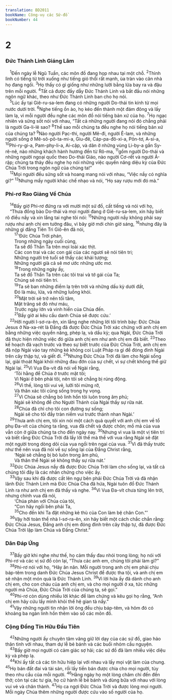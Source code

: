 ```yaml
---
translation: BD2011
bookName: Công-vụ các Sứ-đồ 
bookNumber: 44
---
```


<div class="title"><h1>2</h1><h3>Ðức Thánh Linh Giáng Lâm</h3></div>
<span class="verse cong_2_1"> <sup>1</sup>Ðến ngày lễ Ngũ Tuần, các môn đồ đang họp nhau tại một chỗ. </span>
<span class="verse cong_2_2"><sup>2</sup>Thình lình có tiếng từ trời xuống như tiếng gió thổi rất mạnh, ùa tràn vào căn nhà họ đang ngồi. </span>
<span class="verse cong_2_3"><sup>3</sup>Họ thấy có gì giống như những lưỡi bằng lửa bay ra và đậu trên mỗi người. </span>
<span class="verse cong_2_4"><sup>4</sup>Tất cả được đầy dẫy Ðức Thánh Linh và bắt đầu nói những ngôn ngữ khác, theo như Ðức Thánh Linh ban cho họ nói.<br/></span>
<span class="verse cong_2_5"> <sup>5</sup>Lúc ấy tại Giê-ru-sa-lem đang có những người Do-thái tin kính từ mọi nước dưới trời. </span>
<span class="verse cong_2_6"><sup>6</sup>Nghe tiếng ồn ào, họ kéo đến thành một đám đông và lấy làm lạ, vì mỗi người đều nghe các môn đồ nói tiếng bản xứ của họ. </span>
<span class="verse cong_2_7"><sup>7</sup>Họ ngạc nhiên và sửng sốt nói với nhau, “Tất cả những người đang nói đó chẳng phải là người Ga-li-lê sao? </span>
<span class="verse cong_2_8"><sup>8</sup>Thế sao mỗi chúng ta đều nghe họ nói tiếng bản xứ của chúng ta? </span>
<span class="verse cong_2_9"><sup>9</sup>Nào người Pạc-thi, người Mê-đi, người Ê-lam, và những người sống ở Mê-sô-pô-ta-mi-a, Giu-đê, Cáp-pa-đô-xi-a, Pôn-tơ, A-si-a, </span>
<span class="verse cong_2_10"><sup>10</sup>Phi-ry-gi-a, Pam-phy-li-a, Ai-cập, và dân ở những vùng Li-by-a gần Sy-rê-nê, nào những khách hành hương đến từ Rô-ma, </span>
<span class="verse cong_2_11"><sup>11</sup>gồm người Do-thái và những người ngoại quốc theo Do-thái Giáo, nào người Cơ-rết và người Ả-rập; chúng ta thảy đều nghe họ nói những việc quyền năng diệu kỳ của Ðức Chúa Trời trong ngôn ngữ của chúng ta!”<br/></span>
<span class="verse cong_2_12"> <sup>12</sup>Mọi người đều sửng sốt và hoang mang nói với nhau, “Việc nầy có nghĩa gì?” </span>
<span class="verse cong_2_13"><sup>13</sup>Nhưng mấy người khác chế nhạo và nói, “Họ say rượu mới đó mà.”<br/></span>
<div class="title"><h3>Phi-rơ Rao Giảng Về Chúa</h3></div>
<span class="verse cong_2_14"> <sup>14</sup>Bấy giờ Phi-rơ đứng ra với mười một sứ đồ, cất tiếng và nói với họ,<br/> “Thưa đồng bào Do-thái và mọi người đang ở Giê-ru-sa-lem, xin hãy biết rõ điều nầy và xin lắng tai nghe tôi nói: </span>
<span class="verse cong_2_15"><sup>15</sup>Những người nầy không phải say rượu như anh chị em tưởng đâu, vì bây giờ mới chín giờ sáng, </span>
<span class="verse cong_2_16"><sup>16</sup>nhưng đây là những gì đấng Tiên Tri Giô-ên đã nói,<br/></span>
<span class="verse cong_2_17">  <sup>17</sup>‘Ðức Chúa Trời phán,<br/>  Trong những ngày cuối cùng,<br/>  Ta sẽ đổ Thần Ta trên mọi loài xác thịt.<br/>  Các con trai và các con gái của các ngươi sẽ nói tiên tri;<br/>  Những người trẻ tuổi sẽ thấy các khải tượng;<br/>  Những người già cả sẽ mơ ước những ước mơ. <br/></span>
<span class="verse cong_2_18">  <sup>18</sup>Trong những ngày ấy,<br/>  Ta sẽ đổ Thần Ta trên các tôi trai và tớ gái của Ta;<br/>  Chúng sẽ nói tiên tri.<br/></span>
<span class="verse cong_2_19">  <sup>19</sup>Ta sẽ ban những điềm lạ trên trời và những dấu kỳ dưới đất,<br/>  Ðó là máu, lửa, và những luồng khói.<br/></span>
<span class="verse cong_2_20">  <sup>20</sup>Mặt trời sẽ trở nên tối tăm,<br/>  Mặt trăng sẽ đỏ như máu,<br/>  Trước ngày lớn và vinh hiển của Chúa đến.<br/></span>
<span class="verse cong_2_21">  <sup>21</sup>Bấy giờ ai kêu cầu danh Chúa sẽ được cứu.’ <br/></span>
<span class="verse cong_2_22"> <sup>22</sup>Hỡi người I-sơ-ra-ên, xin lắng nghe những lời tôi trình bày: Ðức Chúa Jesus ở Na-xa-rét là Ðấng đã được Ðức Chúa Trời xác chứng với anh chị em bằng những việc quyền năng, phép lạ, và dấu kỳ; qua Ngài, Ðức Chúa Trời đã thực hiện những việc đó giữa anh chị em như anh chị em đã biết. </span>
<span class="verse cong_2_23"><sup>23</sup>Theo kế hoạch đã vạch trước và theo sự biết trước của Ðức Chúa Trời, anh chị em đã nộp Ngài vào tay những kẻ không coi Luật Pháp ra gì để đóng đinh Ngài trên cây thập tự, và giết đi. </span>
<span class="verse cong_2_24"><sup>24</sup>Nhưng Ðức Chúa Trời đã làm cho Ngài sống lại, giải thoát Ngài khỏi những đau đớn của sự chết, vì sự chết không thể giữ Ngài lại. </span>
<span class="verse cong_2_25"><sup>25</sup>Vì Vua Ða-vít đã nói về Ngài rằng,<br/>  ‘Tôi hằng để Chúa ở trước mặt tôi;<br/>  Vì Ngài ở bên phải tôi, nên tôi sẽ chẳng bị rúng động. <br/></span>
<span class="verse cong_2_26">  <sup>26</sup>Vì thế, lòng tôi vui vẻ, lưỡi tôi mừng rỡ,<br/>  Và thân xác tôi cũng sống trong hy vọng.<br/></span>
<span class="verse cong_2_27">  <sup>27</sup>Vì Chúa sẽ chẳng bỏ linh hồn tôi luôn trong âm phủ;<br/>  Ngài sẽ không để cho Người Thánh của Ngài thấy sự rữa nát.<br/></span>
<span class="verse cong_2_28">  <sup>28</sup>Chúa đã chỉ cho tôi con đường sự sống;<br/>  Ngài sẽ cho tôi đầy tràn niềm vui trước thánh nhan Ngài.’ <br/></span>
<span class="verse cong_2_29"> <sup>29</sup>Thưa anh chị em, tôi xin nói một cách quả quyết với anh chị em về tổ phụ Ða-vít của chúng ta rằng, vua đã chết và được chôn; mồ mả của vua vẫn còn ở giữa chúng ta cho đến ngày nay. </span>
<span class="verse cong_2_30"><sup>30</sup>Nhưng vì vua là một vị tiên tri và biết rằng Ðức Chúa Trời đã lấy lời thề mà thề với vua rằng Ngài sẽ đặt một người trong dòng dõi của vua ngồi trên ngai của vua. </span>
<span class="verse cong_2_31"><sup>31</sup>Vì đã thấy trước như thế nên vua đã nói về sự sống lại của Ðấng Christ rằng,<br/>  ‘Ngài sẽ chẳng bị bỏ luôn trong âm phủ,<br/>  Và thân thể Ngài sẽ không thấy sự rữa nát.’ <br/></span>
<span class="verse cong_2_32"> <sup>32</sup>Ðức Chúa Jesus nầy đã được Ðức Chúa Trời làm cho sống lại, và tất cả chúng tôi đây là các nhân chứng cho việc ấy.<br/></span>
<span class="verse cong_2_33"> <sup>33</sup>Vậy sau khi đã được cất lên ngự bên phải Ðức Chúa Trời và đã nhận lãnh Ðức Thánh Linh mà Ðức Chúa Cha đã hứa, Ngài tuôn đổ Ðức Thánh Linh ra như anh chị em đã thấy và nghe. </span>
<span class="verse cong_2_34"><sup>34</sup>Vì Vua Ða-vít chưa từng lên trời, nhưng chính vua đã nói,<br/>  ‘Chúa phán với Chúa của tôi,<br/>  “Con hãy ngồi bên phải Ta,<br/></span>
<span class="verse cong_2_35">  <sup>35</sup>Cho đến khi Ta đặt những kẻ thù của Con làm bệ chân Con.”’ <br/></span>
<span class="verse cong_2_36"> <sup>36</sup>Vậy hỡi toàn thể nhà I-sơ-ra-ên, xin hãy biết một cách chắc chắn rằng: Ðức Chúa Jesus, Ðấng anh chị em đóng đinh trên cây thập tự, đã được Ðức Chúa Trời lập làm Chúa và Ðấng Christ.” <br/></span>
<div class="title"><h3>Dân Ðáp Ứng</h3></div>
<span class="verse cong_2_37"> <sup>37</sup>Bấy giờ khi nghe như thế, họ cảm thấy đau nhói trong lòng; họ nói với Phi-rơ và các vị sứ đồ còn lại, “Thưa các anh em, chúng tôi phải làm gì?”<br/></span>
<span class="verse cong_2_38"> <sup>38</sup>Phi-rơ nói với họ, “Hãy ăn năn. Mỗi người trong anh chị em phải chịu báp-têm trong danh Ðức Chúa Jesus Christ để được tha tội, và anh chị em sẽ nhận một món quà là Ðức Thánh Linh. </span>
<span class="verse cong_2_39"><sup>39</sup>Vì lời hứa ấy đã dành cho anh chị em, cho con cháu của anh chị em, và cho mọi người ở xa, tức những người mà Chúa, Ðức Chúa Trời của chúng ta, sẽ gọi.”<br/></span>
<span class="verse cong_2_40"> <sup>40</sup>Phi-rơ còn dùng nhiều lời khác để làm chứng và kêu gọi họ rằng, “Anh chị em hãy cứu lấy mình khỏi thế hệ gian tà nầy.”<br/></span>
<span class="verse cong_2_41"> <sup>41</sup>Vậy những người tin nhận lời ông đều chịu báp-têm, và hôm đó có khoảng ba ngàn linh hồn thêm vào số các môn đồ.<br/></span>
<div class="title"><h3>Cộng Ðồng Tín Hữu Ðầu Tiên</h3></div>
<span class="verse cong_2_42"> <sup>42</sup>Những người ấy chuyên tâm vâng giữ lời dạy của các sứ đồ, giao hảo thân tình với nhau, tham dự lễ bẻ bánh và các buổi nhóm cầu nguyện.<br/></span>
<span class="verse cong_2_43"> <sup>43</sup>Bấy giờ mọi người có cảm giác sợ hãi; các sứ đồ đã làm nhiều việc diệu kỳ và phép lạ.<br/></span>
<span class="verse cong_2_44"> <sup>44</sup>Khi ấy tất cả các tín hữu hiệp lại với nhau và lấy mọi vật làm của chung. </span>
<span class="verse cong_2_45"><sup>45</sup>Họ bán đất đai và tài sản, rồi lấy tiền bán được chia cho mọi người, tùy theo nhu cầu của mỗi người. </span>
<span class="verse cong_2_46"><sup>46</sup>Hằng ngày họ một lòng chăm chỉ đến đền thờ; còn tại các tư gia, họ cử hành lễ bẻ bánh và dùng bữa với nhau với lòng vui vẻ và chân thành. </span>
<span class="verse cong_2_47"><sup>47</sup>Họ ca ngợi Ðức Chúa Trời và được lòng mọi người. Mỗi ngày Chúa thêm những người được cứu vào số người của họ.<br/></span>

